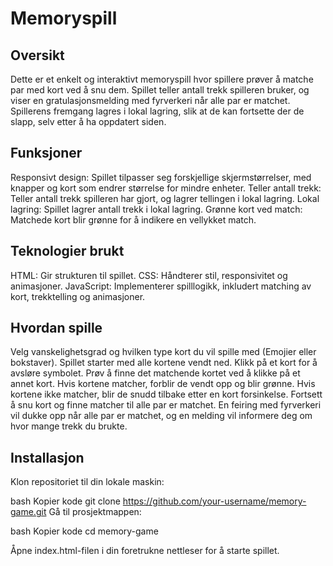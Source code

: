 # Memoryspill

## Oversikt

Dette er et enkelt og interaktivt memoryspill hvor spillere prøver å matche par med kort ved å snu dem. Spillet teller antall trekk spilleren bruker, og viser en gratulasjonsmelding med fyrverkeri når alle par er matchet. Spillerens fremgang lagres i lokal lagring, slik at de kan fortsette der de slapp, selv etter å ha oppdatert siden.

## Funksjoner

Responsivt design: Spillet tilpasser seg forskjellige skjermstørrelser, med knapper og kort som endrer størrelse for mindre enheter.
Teller antall trekk: Teller antall trekk spilleren har gjort, og lagrer tellingen i lokal lagring.
Lokal lagring: Spillet lagrer antall trekk i lokal lagring.
Grønne kort ved match: Matchede kort blir grønne for å indikere en vellykket match.

## Teknologier brukt
HTML: Gir strukturen til spillet.
CSS: Håndterer stil, responsivitet og animasjoner.
JavaScript: Implementerer spilllogikk, inkludert matching av kort, trekktelling og animasjoner.

## Hvordan spille
Velg vanskelighetsgrad og hvilken type kort du vil spille med (Emojier eller bokstaver).
Spillet starter med alle kortene vendt ned.
Klikk på et kort for å avsløre symbolet.
Prøv å finne det matchende kortet ved å klikke på et annet kort.
Hvis kortene matcher, forblir de vendt opp og blir grønne.
Hvis kortene ikke matcher, blir de snudd tilbake etter en kort forsinkelse.
Fortsett å snu kort og finne matcher til alle par er matchet.
En feiring med fyrverkeri vil dukke opp når alle par er matchet, og en melding vil informere deg om hvor mange trekk du brukte.

## Installasjon
Klon repositoriet til din lokale maskin:

bash
Kopier kode
git clone https://github.com/your-username/memory-game.git
Gå til prosjektmappen:

bash
Kopier kode
cd memory-game

Åpne index.html-filen i din foretrukne nettleser for å starte spillet.
